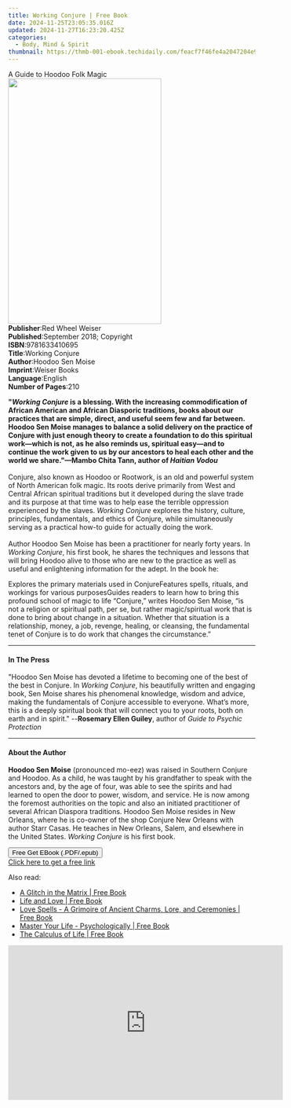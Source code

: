 ```yaml
---
title: Working Conjure | Free Book
date: 2024-11-25T23:05:35.016Z
updated: 2024-11-27T16:23:20.425Z
categories:
  - Body, Mind & Spirit
thumbnail: https://thmb-001-ebook.techidaily.com/feacf7f46fe4a2047204e9761e542b527b389f3b072a8d7cd2e35bc4ab3efab5.jpg
---
```

<main id="book-container">
  <div class="flex flex-col">
    <div class="book-brief flex-1 py-6 px-4 sm:p-6 md:py-10 md:px-8">
      <!-- brief-->
      <div class="book-brief-main">A Guide to Hoodoo Folk Magic</div>
    </div>
    <div
      class="book-meta-info flex-1 grid gap-4 col-start-1 col-end-3 row-start-1 sm:mb-6 sm:grid-cols-4 lg:gap-6 lg:col-start-2 lg:row-end-6 lg:row-span-6 lg:mb-0"
    >
      <div
        class="book-meta-info-left place-content-center mt-4 p-4 text-sm leading-6 col-start-2 col-span-2 dark:text-slate-400"
      >
        <img
          class="w-full h-500 object-cover rounded-lg sm:h-255 sm:col-span-2 lg:col-span-full"
          src="https://img-001-ebook.techidaily.com/80c7b42a2862b0b10f020b67d666fcefcb6b7f07d5f78a6b3e0f99cd9aa615ec.jpg"
          alt=""
          width="312"
          height="500"
        />
      </div>
      <div
        class="book-meta-info-right mt-2 col-start-1 row-start-2 col-span-3 self-center"
      >
        <!-- meta data  -->
        <div class="flex flex-col px-4 md:px-8">
          <div class="flex-1">
            <strong>Publisher</strong>:<span class="px-2"
              >Red Wheel Weiser</span
            >
          </div>
          <div class="flex-1">
            <strong>Published</strong>:<span class="px-2"
              >September 2018; Copyright</span
            >
          </div>
          <div class="flex-1">
            <strong>ISBN</strong>:<span class="px-2">9781633410695</span>
          </div>
          <div class="flex-1">
            <strong>Title</strong>:<span class="px-2">Working Conjure</span>
          </div>
          <div class="flex-1">
            <strong>Author</strong>:<span class="px-2">Hoodoo Sen Moise</span>
          </div>
          <div class="flex-1">
            <strong>Imprint</strong>:<span class="px-2">Weiser Books</span>
          </div>
          <div class="flex-1">
            <strong>Language</strong>:<span class="px-2">English</span>
          </div>
          <div class="flex-1">
            <strong>Number of Pages</strong>:<span class="px-2">210</span>
          </div>
        </div>
      </div>
    </div>
    <div class="book-description flex-1 py-6 px-4 sm:p-6 md:py-10 md:px-8">
      <div class="book-description-main">
        <div accordion-content="" id="description">
          <p>
            <b
              >"<i>Working Conjure</i> is a blessing. With the increasing
              commodification of African American and African Diasporic
              traditions, books about our practices that are simple, direct, and
              useful seem few and far between. Hoodoo Sen Moise manages to
              balance a solid delivery on the practice of Conjure with just
              enough theory to create a foundation to do this spiritual
              work—which is not, as he also reminds us, spiritual easy—and to
              continue the work given to us by our ancestors to heal each other
              and the world we share."—Mambo Chita Tann, author of
              <i>Haitian Vodou</i><br />
              &nbsp;</b
            ><br />
            Conjure, also known as Hoodoo or Rootwork, is an old and powerful
            system of North American folk magic. Its roots derive primarily from
            West and Central African spiritual traditions but it developed
            during the slave trade and its purpose at that time was to help ease
            the terrible oppression experienced by the slaves.
            <i>Working Conjure</i> explores the history, culture, principles,
            fundamentals, and ethics of Conjure, while simultaneously serving as
            a practical how-to guide for actually doing the work.<br /><br />
            Author Hoodoo Sen Moise has been a practitioner for nearly forty
            years. In <i>Working Conjure</i>, his first book, he shares the
            techniques and lessons that will bring Hoodoo alive to those who are
            new to the practice as well as useful and enlightening information
            for the adept. In the book he:
          </p>
          Explores the primary materials used in ConjureFeatures spells,
          rituals, and workings for various purposesGuides readers to learn how
          to bring this profound school of magic to life “Conjure,” writes
          Hoodoo Sen Moise, “is not a religion or spiritual path, per se, but
          rather magic/spiritual work that is done to bring about change in a
          situation. Whether that situation is a relationship, money, a job,
          revenge, healing, or cleansing, the fundamental tenet of Conjure is to
          do work that changes the circumstance.”
        </div>
        <div class="accordion-fader"></div>
      </div>
    </div>
    <div class="book-excerpts flex-1 py-6 px-4 sm:p-6 md:py-10 md:px-8">
      <!-- excerpts-->
      <div class="book-excerpts-main">
        <hr />
        <h4 class="placeholder placeholder-heading">
          <span>In The Press</span>
        </h4>
        <p>
          "Hoodoo Sen Moise has devoted a lifetime to becoming one of the best
          of the best in Conjure. In&nbsp;<i>Working Conjure</i>, his
          beautifully written and engaging book, Sen Moise shares his phenomenal
          knowledge, wisdom and advice, making the fundamentals of Conjure
          accessible to everyone. What’s more, this is a deeply spiritual book
          that will connect you to your roots, both on earth and in spirit."
          --<b>Rosemary Ellen Guiley</b>, author of&nbsp;<i
            >Guide to Psychic Protection</i
          >
        </p>
      </div>
    </div>
    <div class="book-about-author flex-1 py-6 px-4 sm:p-6 md:py-10 md:px-8">
      <!-- about author-->
      <div class="book-main-author-main">
        <hr />
        <h4 class="placeholder placeholder-heading">
          <span>About the Author</span>
        </h4>
        <p>
          <b>Hoodoo Sen Moise</b> (pronounced mo-eez) was raised in Southern
          Conjure and Hoodoo. As a child, he was taught by his grandfather to
          speak with the ancestors and, by the age of four, was able to see the
          spirits and had learned to open the door to power, wisdom, and
          service. He is now among the foremost authorities on the topic and
          also an initiated practitioner of several African Diaspora traditions.
          Hoodoo Sen Moise resides in New Orleans, where he is co-owner of the
          shop Conjure New Orleans with author Starr Casas. He teaches in New
          Orleans, Salem, and elsewhere in the United States.
          <i>Working Conjure</i> is his first book.
        </p>
      </div>
    </div>
    <div class="book-free-get flex-1 py-6 px-4 sm:p-6 md:py-10 md:px-8">
      <button
        id="btn-free-get"
        class="bg-blue-500 hover:bg-blue-700 text-white font-bold py-2 px-4 rounded"
      >
        Free Get EBook (.PDF/.epub)
      </button>
      <div id="countdown-display" class="px-2 text-lg mt-2"></div>
      <a
        id="free-link"
        class="hidden bg-blue-500 hover:bg-blue-700 text-white font-bold py-2 px-4 rounded"
        href="https://www.ebooks.com/en-us/book/96037667/working-conjure/hoodoo-sen-moise/"
        target="_blank"
        >Click here to get a free link</a
      >
    </div>
    <script>
      let countdownTime = 0;
      let countdownInterval = null;
      document
        .getElementById('btn-free-get')
        .addEventListener('click', startCountdown);
      function startCountdown() {
        countdownTime = new Date().getTime() + 60000 * 3;
        countdownInterval = setInterval(updateCountdown, 1000);
        document.getElementById('btn-free-get').disabled = true;
        document
          .getElementById('btn-free-get')
          .classList.add('bg-gray-500', 'cursor-not-allowed');
      }
      function updateCountdown() {
        let currentTime = new Date().getTime();
        let timeLeft = countdownTime - currentTime;
        let secondsLeft = Math.floor(timeLeft / 1000);
        document.getElementById('countdown-display').innerHTML =
          `Remaining time: ${secondsLeft} seconds.`;
        if (secondsLeft <= 0) {
          clearInterval(countdownInterval);
          document.getElementById('btn-free-get').classList.add('hidden');
          document.getElementById('free-link').classList.remove('hidden');
          document.getElementById('countdown-display').innerHTML = '';
        }
      }
    </script>
  </div>
</main>

<ins class="adsbygoogle"
      style="display:block"
      data-ad-client="ca-pub-7571918770474297"
      data-ad-slot="8358498916"
      data-ad-format="auto"
      data-full-width-responsive="true"></ins>
    

<span class="atpl-alsoreadstyle">Also read:</span>
<div><ul>
<li><a href="https://novels-ebooks.techidaily.com/211347294-9781454956075-a-glitch-in-the-matrix/"><u>A Glitch in the Matrix | Free Book</u></a></li>
<li><a href="https://novels-ebooks.techidaily.com/211347311-9798893810400-life-and-love/"><u>Life and Love | Free Book</u></a></li>
<li><a href="https://novels-ebooks.techidaily.com/211347268-9781528799263-love-spells-a-grimoire-of-ancient-charms-lore-and-ceremonies/"><u>Love Spells - A Grimoire of Ancient Charms, Lore, and Ceremonies | Free Book</u></a></li>
<li><a href="https://novels-ebooks.techidaily.com/211347234-9789198946604-master-your-life-psychologically/"><u>Master Your Life - Psychologically | Free Book</u></a></li>
<li><a href="https://novels-ebooks.techidaily.com/211347335-9798990399303-the-calculus-of-life/"><u>The Calculus of Life | Free Book</u></a></li>
</ul></div>

<!-- affiliate ads begin -->
<iframe width="560" height="315" src="https://www.youtube.com/embed/LlVkEwpjKKo?si=hXi-mchMaJvbnIzM&autoplay=1" title="YouTube video player" frameborder="0" allow="accelerometer; autoplay; clipboard-write; encrypted-media; gyroscope; picture-in-picture; web-share" referrerpolicy="strict-origin-when-cross-origin" allowfullscreen></iframe>
<!-- affiliate ads end -->

